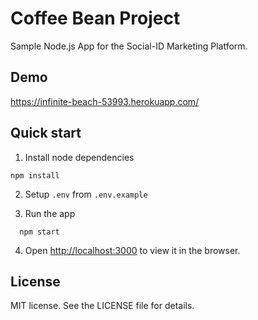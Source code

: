 # Coffee Bean Project

Sample Node.js App for the Social-ID Marketing Platform.

## Demo

https://infinite-beach-53993.herokuapp.com/

## Quick start

1. Install node dependencies
```
npm install
```

2. Setup `.env` from `.env.example`

3. Run the app
```
  npm start
```

4. Open [http://localhost:3000](http://localhost:3000) to view it in the browser.

## License

MIT license. See the LICENSE file for details.
